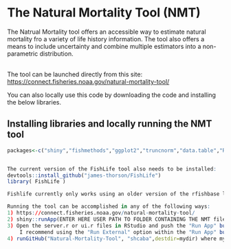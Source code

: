 # The Natural Mortality Tool (NMT)

The Natrual Mortality tool offers an accessible way to estimate natural mortality fro a variety of life history information. The tool also offers a means to include uncertainty and combine multiple estimators into a non-parametric distribution. 
<br></br>

The tool can be launched directly from this site: https://connect.fisheries.noaa.gov/natural-mortality-tool/

You can also locally use this code by downloading the code and installing the below libraries.

## Installing libraries and locally running the NMT tool
```R
packages<-c("shiny","fishmethods","ggplot2","truncnorm","data.table","RColorBrewer","viridis","reshape2")


The current version of the FishLife tool also needs to be installed:
devtools::install_github("james-thorson/FishLife")
library( FishLife )

Fishlife currently only works using an older version of the rfishbase library. Please downloaded the zipped folder in this repository and replace any version in the library folder of you current version of R.

Running the tool can be accomplished in any of the following ways:
1) https://connect.fisheries.noaa.gov/natural-mortality-tool/
2) shiny::runApp(ENTER HERE USER PATH TO FOLDER CONTAINING THE NMT files)
3) Open the server.r or ui.r files in RStudio and push the "Run App" button (top rigt corner of the source panel). 
	I recommend using the "Run External" option within the "Run App" button (see small arrow in button to change options)
4) runGitHub("Natural-Mortality-Tool", "shcaba",destdir=mydir) where mydir is the path you chose to obtain results.

```

